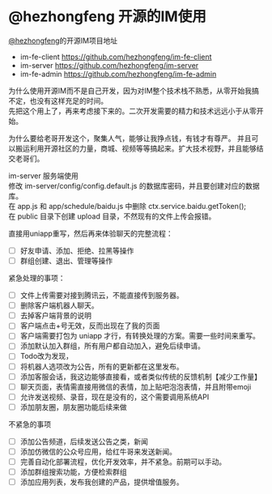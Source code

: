 # @hezhongfeng 开源的IM使用

[@hezhongfeng](https://github.com/hezhongfeng)的开源IM项目地址
* im-fe-client https://github.com/hezhongfeng/im-fe-client        
* im-server https://github.com/hezhongfeng/im-server      
* im-fe-admin https://github.com/hezhongfeng/im-fe-admin      

为什么使用开源IM而不是自己开发，因为对IM整个技术栈不熟悉，从零开始我搞不定，也没有这样充足的时间。  
先把这个用上了，再来考虑接下来的。二次开发需要的精力和技术远远小于从零开始。    

为什么要给老哥开发这个，聚集人气，能够让我挣点钱，有钱才有尊严。
并且可以搬运利用开源社区的力量，商城、视频等等搞起来。扩大技术视野，并且能够结交老哥们。      

im-server 服务端使用        
修改 im-server/config/config.default.js 的数据库密码，并且要创建对应的数据库。      
在 app.js 和 app/schedule/baidu.js 中删除 ctx.service.baidu.getToken();     
在 public 目录下创建 upload 目录，不然现有的文件上传会报错。   

直接用uniapp重写，然后再来体验聊天的完整流程：
* [ ] 好友申请、添加、拒绝、拉黑等操作
* [ ] 群组创建、退出、管理等操作

紧急处理的事项：    
* [ ] 文件上传需要对接到腾讯云，不能直接传到服务器。
* [ ] 删除客户端机器人聊天。
* [ ] 去掉客户端背景的说明
* [ ] 客户端点击+号无效，反而出现在了我的页面
* [ ] 客户端需要打包为 uniapp 才行，有转换处理的方案。需要一些时间来重写。      
* [ ] 添加默认加入群组，所有用户都自动加入，避免后续申请。
* [ ] Todo改为发现，
* [ ] 将机器人选项改为公告，所有的更新都在这里发布。
* [ ] 添加客服会话，我这边能够直接看，或者类似传统的反馈机制【减少工作量】
* [ ] 聊天页面，表情需直接用微信的表情，加上贴吧泡泡表情，并且附带emoji
* [ ] 允许发送视频、录音，现在是没有的，这个需要调用系统API 
* [ ] 添加朋友圈，朋友圈功能后续来做

不紧急的事项
* [ ] 添加公告频道，后续发送公告之类，新闻
* [ ] 添加仿微信的公众号应用，给红牛哥来发送新闻。  
* [ ] 完善自动化部署流程，优化开发效率，并不紧急。前期可以手动。    
* [ ] 添加群组搜索功能，方便检索群组
* [ ] 添加应用列表，发布我创建的产品，提供增值服务。